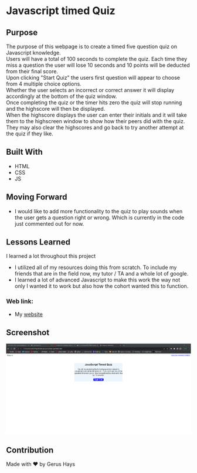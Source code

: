 # Javascript timed Quiz
## Purpose
The purpose of this webpage is to create a timed five question quiz on Javascript knowledge. </br>
Users will have a total of 100 seconds to complete the quiz. Each time they miss a question the user will lose 10 seconds and 10 points will be deducted from their final score. </br>
Upon clicking "Start Quiz" the users first question will appear to choose from 4 multiple choice options. </br>
Whether the user selects an incorrect or correct answer it will display accordingly at the bottom of the quiz window.</br>
Once completing the quiz or the timer hits zero the quiz will stop running and the highscore will then be displayed. </br>
When the highscore displays the user can enter their initials and it will take them to the highscreen window to show how their peers did with the quiz. </br>
They may also clear the highscores and go back to try another attempt at the quiz if they like.

## Built With
* HTML
* CSS
* JS

## Moving Forward
- I would like to add more functionality to the quiz to play sounds when the user gets a question right or wrong. Which is currently in the code just commented out for now.

## Lessons Learned
I learned a lot throughout this project
- I utilized all of my resources doing this from scratch. To include my friends that are in the field now, my tutor / TA and a whole lot of google.
- I learned a lot of advanced Javascript to make this work the way not only I wanted it to work but also how the cohort wanted this to function. 

### Web link:
- My [website](https://gerushays.github.io/timed-quiz/)

## Screenshot
![Timed-quiz-screenshot](./assets/images/timed-quiz-screenshot.png)

## Contribution
Made with ❤️ by Gerus Hays
